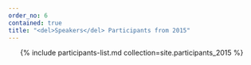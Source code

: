 ```yaml
---
order_no: 6
contained: true
title: "<del>Speakers</del> Participants from 2015"
---
```


<ol class="participants-list">
  {% include participants-list.md collection=site.participants_2015 %}
</ol>
